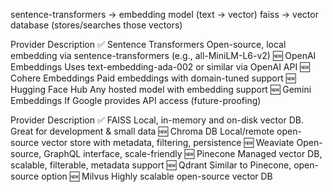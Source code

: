 sentence-transformers → embedding model (text → vector)
faiss → vector database (stores/searches those vectors)

Provider	Description
✅ Sentence Transformers	Open-source, local embedding via sentence-transformers (e.g., all-MiniLM-L6-v2)
🆕 OpenAI Embeddings	Uses text-embedding-ada-002 or similar via OpenAI API
🆕 Cohere Embeddings	Paid embeddings with domain-tuned support
🆕 Hugging Face Hub	Any hosted model with embedding support
🆕 Gemini Embeddings	If Google provides API access (future-proofing)



Provider	Description
✅ FAISS	Local, in-memory and on-disk vector DB. Great for development & small data
🆕 Chroma DB	Local/remote open-source vector store with metadata, filtering, persistence
🆕 Weaviate	Open-source, GraphQL interface, scale-friendly
🆕 Pinecone	Managed vector DB, scalable, filterable, metadata support
🆕 Qdrant	Similar to Pinecone, open-source option
🆕 Milvus	Highly scalable open-source vector DB
